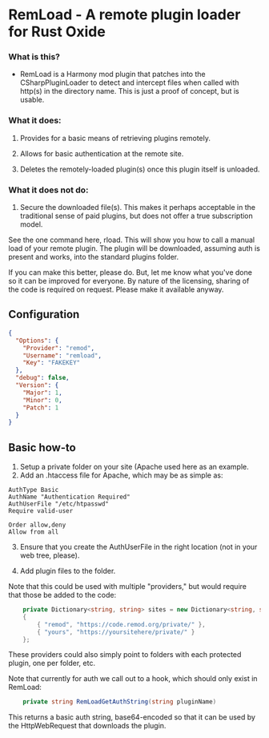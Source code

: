 # RemLoad - A remote plugin loader for Rust Oxide

### What is this?
 *  RemLoad is a Harmony mod plugin that patches into the CSharpPluginLoader to detect and intercept files when called with http(s) in the directory name.  This is just a proof of concept, but is usable.

### What it does:
 1. Provides for a basic means of retrieving plugins remotely.

 2. Allows for basic authentication at the remote site.

 3. Deletes the remotely-loaded plugin(s) once this plugin itself is unloaded.

### What it does not do:
 1. Secure the downloaded file(s).  This makes it perhaps acceptable in the traditional sense of paid plugins, but does not offer a true subscription model.

 See the one command here, rload.  This will show you how to call a manual load of your remote plugin.  The plugin will be downloaded, assuming auth is present and works, into the standard plugins folder.

If you can make this better, please do.  But, let me know what you've done so it can be improved for everyone.  By nature of the licensing, sharing of the code is required on request.  Please make it available anyway.

## Configuration
```json
{
  "Options": {
    "Provider": "remod",
    "Username": "remload",
    "Key": "FAKEKEY"
  },
  "debug": false,
  "Version": {
    "Major": 1,
    "Minor": 0,
    "Patch": 1
  }
}
```

## Basic how-to
  1. Setup a private folder on your site (Apache used here as an example.
  2. Add an .htaccess file for Apache, which may be as simple as:

```
AuthType Basic
AuthName "Authentication Required"
AuthUserFile "/etc/htpasswd"
Require valid-user

Order allow,deny
Allow from all
```
  3. Ensure that you create the AuthUserFile in the right location (not in your web tree, please).

  4. Add plugin files to the folder.


Note that this could be used with multiple "providers," but would require that those be added to the code:

```cs
    private Dictionary<string, string> sites = new Dictionary<string, string>()
    {
        { "remod", "https://code.remod.org/private/" },
        { "yours", "https://yoursitehere/private/" }
    };
```

These providers could also simply point to folders with each protected plugin, one per folder, etc.


Note that currently for auth we call out to a hook, which should only exist in RemLoad:

```cs
    private string RemLoadGetAuthString(string pluginName)
```

This returns a basic auth string, base64-encoded so that it can be used by the HttpWebRequest that downloads the plugin.

